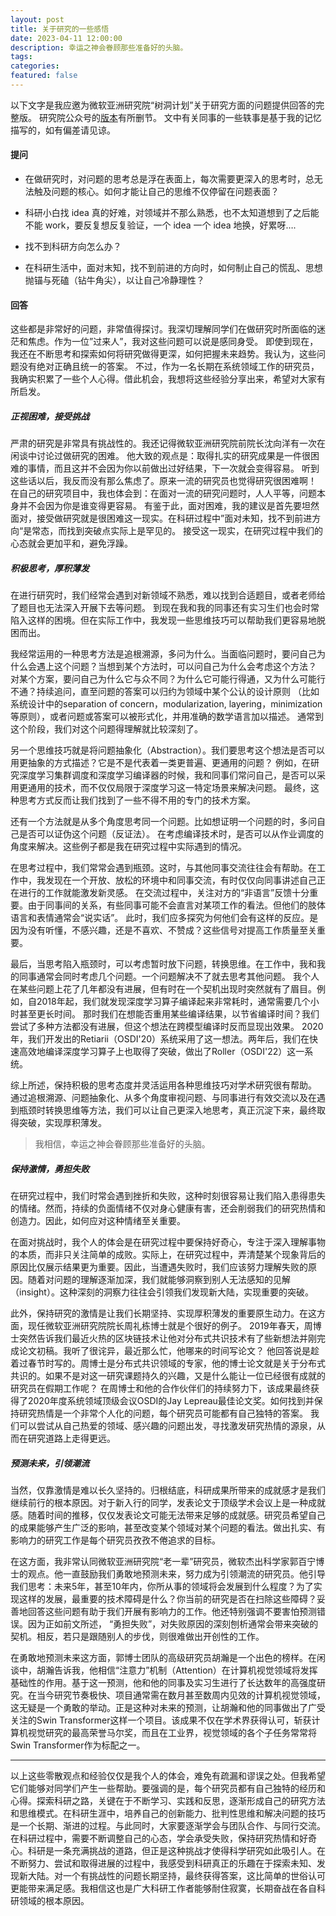 ```yaml
---
layout: post
title: 关于研究的一些感悟
date: 2023-04-11 12:00:00
description: 幸运之神会眷顾那些准备好的头脑。
tags: 
categories: 
featured: false
---
```



以下文字是我应邀为微软亚洲研究院“树洞计划”关于研究方面的问题提供回答的完整版。
研究院公众号的[版本](https://www.microsoft.com/en-us/research/articles/ask-me-1/)有所删节。
文中有关同事的一些轶事是基于我的记忆描写的，如有偏差请见谅。

#### **提问**

- 在做研究时，对问题的思考总是浮在表面上，每次需要更深入的思考时，总无法触及问题的核心。如何才能让自己的思维不仅停留在问题表面？

- 科研小白找 idea 真的好难，对领域并不那么熟悉，也不太知道想到了之后能不能 work，要反复想反复验证，一个 idea 一个 idea 地换，好累呀….

- 找不到科研方向怎么办？

- 在科研生活中，面对末知，找不到前进的方向时，如何制止自己的慌乱、思想抛锚与死磕（钻牛角尖），以让自己冷静理性？

#### **回答**

这些都是非常好的问题，非常值得探讨。我深切理解同学们在做研究时所面临的迷茫和焦虑。作为一位”过来人”，我对这些问题可以说是感同身受。
即使到现在，我还在不断思考和探索如何将研究做得更深，如何把握未来趋势。我认为，这些问题没有绝对正确且统一的答案。
不过，作为一名长期在系统领域工作的研究员，我确实积累了一些个人心得。借此机会，我想将这些经验分享出来，希望对大家有所启发。
 
#####	**正视困难，接受挑战**

严肃的研究是非常具有挑战性的。我还记得微软亚洲研究院前院长沈向洋有一次在闲谈中讨论过做研究的困难。
他大致的观点是：取得扎实的研究成果是一件很困难的事情，而且这并不会因为你以前做出过好结果，下一次就会变得容易。
听到这些话以后，我反而没有那么焦虑了。原来一流的研究员也觉得研究很困难啊！
在自己的研究项目中，我也体会到：在面对一流的研究问题时，人人平等，问题本身并不会因为你是谁变得更容易。
有鉴于此，面对困难，我的建议是首先要坦然面对，接受做研究就是很困难这一现实。在科研过程中”面对未知，找不到前进方向“是常态，而找到突破点实际上是罕见的。
接受这一现实，在研究过程中我们的心态就会更加平和，避免浮躁。
 
#####	**积极思考，厚积薄发**

在进行研究时，我们经常会遇到对新领域不熟悉，难以找到合适题目，或者老师给了题目也无法深入开展下去等问题。
到现在我和我的同事还有实习生们也会时常陷入这样的困境。但在实际工作中，我发现一些思维技巧可以帮助我们更容易地脱困而出。

我经常运用的一种思考方法是追根溯源，多问为什么。当面临问题时，要问自己为什么会遇上这个问题？当想到某个方法时，可以问自己为什么会考虑这个方法？
对某个方案，要问自己为什么它与众不同？为什么它可能行得通，又为什么可能行不通？持续追问，直至问题的答案可以归约为领域中某个公认的设计原则
（比如系统设计中的separation of concern，modularization, layering，minimization等原则），或者问题或答案可以被形式化，并用准确的数学语言加以描述。
通常到这个阶段，我们对这个问题得理解就比较深刻了。

另一个思维技巧就是将问题抽象化（Abstraction）。我们要思考这个想法是否可以用更抽象的方式描述？它是不是代表着一类更普遍、更通用的问题？
例如，在研究深度学习集群调度和深度学习编译器的时候，我和同事们常问自己，是否可以采用更通用的技术，而不仅仅局限于深度学习这一特定场景来解决问题。
最终，这种思考方式反而让我们找到了一些不得不用的专门的技术方案。

还有一个方法就是从多个角度思考同一个问题。比如想证明一个问题的时，多问自己是否可以证伪这个问题（反证法）。
在考虑编译技术时，是否可以从作业调度的角度来解决。这些例子都是我在研究过程中实际遇到的情况。

在思考过程中，我们常常会遇到瓶颈。这时，与其他同事交流往往会有帮助。在工作中，我发现在一个开放、放松的环境中和同事交流，有时仅仅向同事讲述自己正在进行的工作就能激发新灵感。
在交流过程中，关注对方的“非语言”反馈十分重要。由于同事间的关系，有些同事可能不会直言对某项工作的看法。但他们的肢体语言和表情通常会“说实话”。
此时，我们应多探究为何他们会有这样的反应。是因为没有听懂，不感兴趣，还是不喜欢、不赞成？这些信号对提高工作质量至关重要。
   
最后，当思考陷入瓶颈时，可以考虑暂时放下问题，转换思维。在工作中，我和我的同事通常会同时考虑几个问题。一个问题解决不了就去思考其他问题。
我个人在某些问题上花了几年都没有进展，但有时在一个契机出现时突然就有了眉目。例如，自2018年起，我们就发现深度学习算子编译起来非常耗时，通常需要几个小时甚至更长时间。
那时我们在想能否重用某些编译结果，以节省编译时间？我们尝试了多种方法都没有进展，但这个想法在跨模型编译时反而显现出效果。
2020年，我们开发出的Retiarii（OSDI'20）系统采用了这一想法。两年后，我们在快速高效地编译深度学习算子上也取得了突破，做出了Roller（OSDI'22）这一系统。

综上所述，保持积极的思考态度并灵活运用各种思维技巧对学术研究很有帮助。
通过追根溯源、问题抽象化、从多个角度审视问题、与同事进行有效交流以及在遇到瓶颈时转换思维等方法，我们可以让自己更深入地思考，真正沉淀下来，最终取得突破，实现厚积薄发。

> 我相信，幸运之神会眷顾那些准备好的头脑。
 
#####	**保持激情，勇担失败**

在研究过程中，我们时常会遇到挫折和失败，这种时刻很容易让我们陷入患得患失的情绪。然而，持续的负面情绪不仅对身心健康有害，还会削弱我们的研究热情和创造力。因此，如何应对这种情绪至关重要。

在面对挑战时，我个人的体会是在研究过程中要保持好奇心，专注于深入理解事物的本质，而非只关注简单的成败。实际上，在研究过程中，弄清楚某个现象背后的原因比仅展示结果更为重要。因此，当遭遇失败时，我们应该努力理解失败的原因。随着对问题的理解逐渐加深，我们就能够洞察到别人无法感知的见解（insight）。这种深刻的洞察力往往会引领我们发现新大陆，实现重要的突破。

此外，保持研究的激情是让我们长期坚持、实现厚积薄发的重要原生动力。在这方面，现任微软亚洲研究院院长周礼栋博士就是个很好的例子。
2019年春天，周博士突然告诉我们最近火热的区块链技术让他对分布式共识技术有了些新想法并刚完成论文初稿。我听了很诧异，最近那么忙，他哪来的时间写论文？
他回答说是趁着过春节时写的。周博士是分布式共识领域的专家，他的博士论文就是关于分布式共识的。如果不是对这一研究课题持久的兴趣，又是什么能让一位已经很有成就的研究员在假期工作呢？
在周博士和他的合作伙伴们的持续努力下，该成果最终获得了2020年度系统领域顶级会议OSDI的Jay Lepreau最佳论文奖。如何找到并保持研究热情是一个非常个人化的问题，每个研究员可能都有自己独特的答案。
我们可以尝试从自己热爱的领域、感兴趣的问题出发，寻找激发研究热情的源泉，从而在研究道路上走得更远。

#####	**预测未来，引领潮流**

当然，仅靠激情是难以长久坚持的。归根结底，科研成果所带来的成就感才是我们继续前行的根本原因。对于新入行的同学，发表论文于顶级学术会议上是一种成就感。随着时间的推移，仅仅发表论文可能无法带来足够的成就感。研究员希望自己的成果能够产生广泛的影响，甚至改变某个领域对某个问题的看法。做出扎实、有影响力的研究工作是每个研究员孜孜不倦追求的目标。

在这方面，我非常认同微软亚洲研究院“老一辈”研究员，微软杰出科学家郭百宁博士的观点。他一直鼓励我们勇敢地预测未来，努力成为引领潮流的研究员。他引导我们思考：未来5年，甚至10年内，你所从事的领域将会发展到什么程度？为了实现这样的发展，最重要的技术障碍是什么？你当前的研究是否在扫除这些障碍？妥善地回答这些问题有助于我们开展有影响力的工作。他还特别强调不要害怕预测错误。因为正如前文所述， “勇担失败”，对失败原因的深刻刨析通常会带来突破的契机。相反，若只是跟随别人的步伐，则很难做出开创性的工作。

在勇敢地预测未来这方面，郭博士团队的高级研究员胡瀚是一个出色的榜样。在闲谈中，胡瀚告诉我，他相信“注意力”机制（Attention）在计算机视觉领域将发挥基础性的作用。基于这一预测，他和他的同事及实习生进行了长达数年的高强度研究。在当今研究节奏极快、项目通常需在数月甚至数周内见效的计算机视觉领域，这无疑是一个勇敢的举动。正是这种对未来的预测，让胡瀚和他的同事做出了广受关注的Swin Transformer这样一个项目。该成果不仅在学术界获得认可，斩获计算机视觉研究的最高荣誉马尔奖，而且在工业界，视觉领域的各个子任务常常将Swin Transformer作为标配之一。

<hr>

以上这些零散观点和经验仅仅是我个人的体会，难免有疏漏和谬误之处。但我希望它们能够对同学们产生一些帮助。要强调的是，每个研究员都有自己独特的经历和心得。探索科研之路，关键在于不断学习、实践和反思，逐渐形成自己的研究方法和思维模式。在科研生涯中，培养自己的创新能力、批判性思维和解决问题的技巧是一个长期、渐进的过程。与此同时，大家要逐渐学会与团队合作、与同行交流。在科研过程中，需要不断调整自己的心态，学会承受失败，保持研究热情和好奇心。科研是一条充满挑战的道路，但正是这种挑战才使得科学研究如此吸引人。在不断努力、尝试和取得进展的过程中，我感受到科研真正的乐趣在于探索未知、发现新大陆。对一个有挑战性的问题长期坚持，最终获得答案，这比简单的世俗认可更能带来满足感。我相信这也是广大科研工作者能够耐住寂寞，长期奋战在各自科研领域的根本原因。
